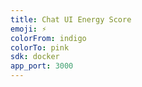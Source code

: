```yaml
---
title: Chat UI Energy Score
emoji: ⚡
colorFrom: indigo
colorTo: pink
sdk: docker
app_port: 3000
---
```


